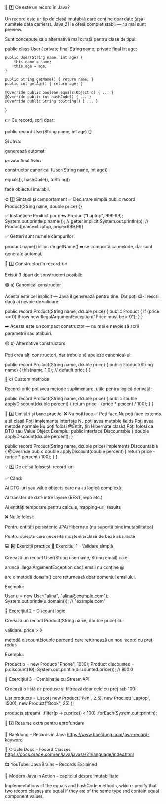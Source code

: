🧠 1️⃣ Ce este un record în Java?

Un record este un tip de clasă imutabilă care conține doar date (așa-numitele data carriers).
Java 21 le oferă complet stabil — nu mai sunt preview.

Sunt concepute ca o alternativă mai curată pentru clase de tipul:

public class User {
private final String name;
private final int age;

    public User(String name, int age) {
        this.name = name;
        this.age = age;
    }

    public String getName() { return name; }
    public int getAge() { return age; }

    @Override public boolean equals(Object o) { ... }
    @Override public int hashCode() { ... }
    @Override public String toString() { ... }
}


👉 Cu record, scrii doar:

public record User(String name, int age) {}


Și Java:

generează automat:

private final fields

constructor canonical (User(String name, int age))

equals(), hashCode(), toString()

face obiectul imutabil.

⚙️ 2️⃣ Sintaxă și comportament
✅ Declarare simplă
public record Product(String name, double price) {}

✅ Instanțiere
Product p = new Product("Laptop", 999.99);
System.out.println(p.name());  // getter implicit
System.out.println(p);         // Product[name=Laptop, price=999.99]

✅ Getteri sunt numele câmpurilor:

product.name() în loc de getName()
➡️ se comportă ca metode, dar sunt generate automat.

🧩 3️⃣ Constructori în record-uri

Există 3 tipuri de constructori posibili:

🟢 a) Canonical constructor

Acesta este cel implicit — Java îl generează pentru tine.
Dar poți să-l rescrii dacă ai nevoie de validare:

public record Product(String name, double price) {
public Product {
if (price <= 0)
throw new IllegalArgumentException("Price must be > 0");
}
}


➡️ Acesta este un compact constructor — nu mai e nevoie să scrii parametrii sau atribuiri.

🟡 b) Alternative constructors

Poți crea alți constructori, dar trebuie să apeleze canonical-ul:

public record Product(String name, double price) {
public Product(String name) {
this(name, 1.0); // default price
}
}

🔵 c) Custom methods

Record-urile pot avea metode suplimentare, utile pentru logică derivată:

public record Product(String name, double price) {
public double applyDiscount(double percent) {
return price - (price * percent / 100);
}
}

🧱 4️⃣ Limitări și bune practici
❌ Nu poți face	✅ Poți face
Nu poți face extends altă clasă	Poți implementa interfețe
Nu poți avea mutable fields	Poți avea metode normale
Nu poți folosi @Entity (în Hibernate clasic)	Poți folosi ca DTO sau Value Object
Exemplu:
public interface Discountable {
double applyDiscount(double percent);
}

public record Product(String name, double price) implements Discountable {
@Override
public double applyDiscount(double percent) {
return price - (price * percent / 100);
}
}

💡 5️⃣ De ce să folosești record-uri

✅ Când:

Ai DTO-uri sau value objects care nu au logică complexă

Ai transfer de date între layere (REST, repo etc.)

Ai entități temporare pentru calcule, mapping-uri, results

❌ Nu le folosi:

Pentru entități persistente JPA/Hibernate (nu suportă bine imutabilitatea)

Pentru obiecte care necesită moștenire/clasă de bază abstractă

💻 6️⃣ Exerciții practice
🧩 Exercițiul 1 – Validare simplă

Creează un record User(String username, String email) care:

aruncă IllegalArgumentException dacă email nu conține @

are o metodă domain() care returnează doar domeniul emailului.

Exemplu:

User u = new User("alina", "alina@example.com");
System.out.println(u.domain()); // "example.com"

🧩 Exercițiul 2 – Discount logic

Creează un record Product(String name, double price) cu:

validare: price > 0

metodă discount(double percent) care returnează un nou record cu preț redus

Exemplu:

Product p = new Product("Phone", 1000);
Product discounted = p.discount(10);
System.out.println(discounted.price()); // 900.0

🧩 Exercițiul 3 – Combinație cu Stream API

Creează o listă de produse și filtrează doar cele cu preț sub 100:

List<Product> products = List.of(
new Product("Pen", 2.5),
new Product("Laptop", 1500),
new Product("Book", 25)
);

products.stream()
.filter(p -> p.price() < 100)
.forEach(System.out::println);

📘 7️⃣ Resurse extra pentru aprofundare

🔗 Baeldung – Records in Java
https://www.baeldung.com/java-record-keyword

🔗 Oracle Docs – Record Classes
https://docs.oracle.com/en/java/javase/21/language/index.html

📺 YouTube: Java Brains – Records Explained

📘 Modern Java in Action – capitolul despre imutabilitate

Implementations of the equals and hashCode methods, which specify that two record classes are equal if they are of the same type and contain equal component values.